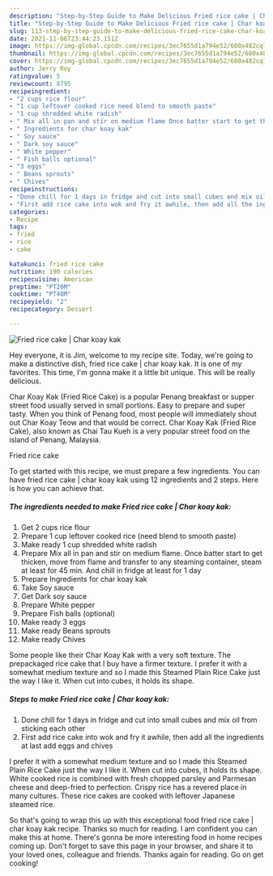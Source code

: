 ```yaml
---
description: "Step-by-Step Guide to Make Delicious Fried rice cake | Char koay kak"
title: "Step-by-Step Guide to Make Delicious Fried rice cake | Char koay kak"
slug: 113-step-by-step-guide-to-make-delicious-fried-rice-cake-char-koay-kak
date: 2021-11-06T23:44:23.151Z
image: https://img-global.cpcdn.com/recipes/3ec7655d1a794e52/680x482cq70/fried-rice-cake-char-koay-kak-recipe-main-photo.jpg
thumbnail: https://img-global.cpcdn.com/recipes/3ec7655d1a794e52/680x482cq70/fried-rice-cake-char-koay-kak-recipe-main-photo.jpg
cover: https://img-global.cpcdn.com/recipes/3ec7655d1a794e52/680x482cq70/fried-rice-cake-char-koay-kak-recipe-main-photo.jpg
author: Jerry Roy
ratingvalue: 5
reviewcount: 8795
recipeingredient:
- "2 cups rice flour"
- "1 cup leftover cooked rice need blend to smooth paste"
- "1 cup shredded white radish"
- " Mix all in pan and stir on medium flame Once batter start to get thicken move from flame and transfer to any steaming container steam at least for 45 min And chill in fridge at least for 1 day"
- " Ingredients for char koay kak"
- " Soy sauce"
- " Dark soy sauce"
- " White pepper"
- " Fish balls optional"
- "3 eggs"
- " Beans sprouts"
- " Chives"
recipeinstructions:
- "Done chill for 1 days in fridge and cut into small cubes and mix oil from sticking each other"
- "First add rice cake into wok and fry it awhile, then add all the ingredients at last add eggs and chives"
categories:
- Recipe
tags:
- fried
- rice
- cake

katakunci: fried rice cake 
nutrition: 190 calories
recipecuisine: American
preptime: "PT20M"
cooktime: "PT40M"
recipeyield: "2"
recipecategory: Dessert

---
```



![Fried rice cake | Char koay kak](https://img-global.cpcdn.com/recipes/3ec7655d1a794e52/680x482cq70/fried-rice-cake-char-koay-kak-recipe-main-photo.jpg)

Hey everyone, it is Jim, welcome to my recipe site. Today, we're going to make a distinctive dish, fried rice cake | char koay kak. It is one of my favorites. This time, I'm gonna make it a little bit unique. This will be really delicious.

Char Koay Kak (Fried Rice Cake) is a popular Penang breakfast or supper street food usually served in small portions. Easy to prepare and super tasty. When you think of Penang food, most people will immediately shout out Char Koay Teow and that would be correct. Char Koay Kak (Fried Rice Cake), also known as Chai Tau Kueh is a very popular street food on the island of Penang, Malaysia.

Fried rice cake 

To get started with this recipe, we must prepare a few ingredients. You can have fried rice cake | char koay kak using 12 ingredients and 2 steps. Here is how you can achieve that.

<!--inarticleads1-->

##### The ingredients needed to make Fried rice cake | Char koay kak:

1. Get 2 cups rice flour
1. Prepare 1 cup leftover cooked rice (need blend to smooth paste)
1. Make ready 1 cup shredded white radish
1. Prepare  Mix all in pan and stir on medium flame. Once batter start to get thicken, move from flame and transfer to any steaming container, steam at least for 45 min. And chill in fridge at least for 1 day
1. Prepare  Ingredients for char koay kak
1. Take  Soy sauce
1. Get  Dark soy sauce
1. Prepare  White pepper
1. Prepare  Fish balls (optional)
1. Make ready 3 eggs
1. Make ready  Beans sprouts
1. Make ready  Chives


Some people like their Char Koay Kak with a very soft texture. The prepackaged rice cake that I buy have a firmer texture. I prefer it with a somewhat medium texture and so I made this Steamed Plain Rice Cake just the way I like it. When cut into cubes, it holds its shape. 

<!--inarticleads2-->

##### Steps to make Fried rice cake | Char koay kak:

1. Done chill for 1 days in fridge and cut into small cubes and mix oil from sticking each other
1. First add rice cake into wok and fry it awhile, then add all the ingredients at last add eggs and chives


I prefer it with a somewhat medium texture and so I made this Steamed Plain Rice Cake just the way I like it. When cut into cubes, it holds its shape. White cooked rice is combined with fresh chopped parsley and Parmesan cheese and deep-fried to perfection. Crispy rice has a revered place in many cultures. These rice cakes are cooked with leftover Japanese steamed rice. 

So that's going to wrap this up with this exceptional food fried rice cake | char koay kak recipe. Thanks so much for reading. I am confident you can make this at home. There's gonna be more interesting food in home recipes coming up. Don't forget to save this page in your browser, and share it to your loved ones, colleague and friends. Thanks again for reading. Go on get cooking!
